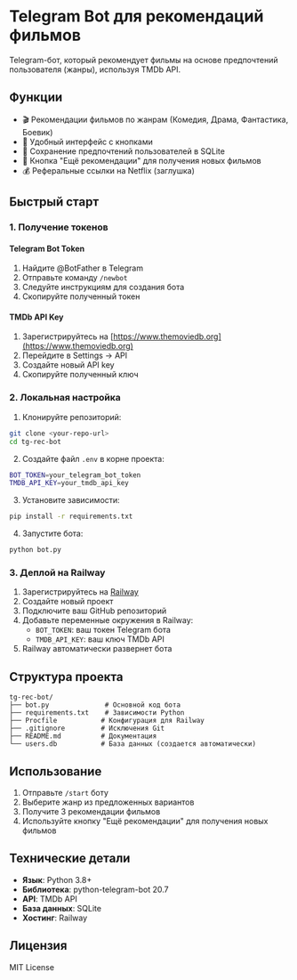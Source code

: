 # Telegram Bot для рекомендаций фильмов

Telegram-бот, который рекомендует фильмы на основе предпочтений пользователя (жанры), используя TMDb API.

## Функции

- 🎬 Рекомендации фильмов по жанрам (Комедия, Драма, Фантастика, Боевик)
- 📱 Удобный интерфейс с кнопками
- 💾 Сохранение предпочтений пользователей в SQLite
- 🔄 Кнопка "Ещё рекомендации" для получения новых фильмов
- 💰 Реферальные ссылки на Netflix (заглушка)

## Быстрый старт

### 1. Получение токенов

#### Telegram Bot Token
1. Найдите @BotFather в Telegram
2. Отправьте команду `/newbot`
3. Следуйте инструкциям для создания бота
4. Скопируйте полученный токен

#### TMDb API Key
1. Зарегистрируйтесь на [https://www.themoviedb.org](https://www.themoviedb.org)
2. Перейдите в Settings → API
3. Создайте новый API key
4. Скопируйте полученный ключ

### 2. Локальная настройка

1. Клонируйте репозиторий:
```bash
git clone <your-repo-url>
cd tg-rec-bot
```

2. Создайте файл `.env` в корне проекта:
```bash
BOT_TOKEN=your_telegram_bot_token
TMDB_API_KEY=your_tmdb_api_key
```

3. Установите зависимости:
```bash
pip install -r requirements.txt
```

4. Запустите бота:
```bash
python bot.py
```

### 3. Деплой на Railway

1. Зарегистрируйтесь на [Railway](https://railway.app)
2. Создайте новый проект
3. Подключите ваш GitHub репозиторий
4. Добавьте переменные окружения в Railway:
   - `BOT_TOKEN`: ваш токен Telegram бота
   - `TMDB_API_KEY`: ваш ключ TMDb API
5. Railway автоматически развернет бота

## Структура проекта

```
tg-rec-bot/
├── bot.py              # Основной код бота
├── requirements.txt    # Зависимости Python
├── Procfile           # Конфигурация для Railway
├── .gitignore         # Исключения Git
├── README.md          # Документация
└── users.db           # База данных (создается автоматически)
```

## Использование

1. Отправьте `/start` боту
2. Выберите жанр из предложенных вариантов
3. Получите 3 рекомендации фильмов
4. Используйте кнопку "Ещё рекомендации" для получения новых фильмов

## Технические детали

- **Язык**: Python 3.8+
- **Библиотека**: python-telegram-bot 20.7
- **API**: TMDb API
- **База данных**: SQLite
- **Хостинг**: Railway

## Лицензия

MIT License 